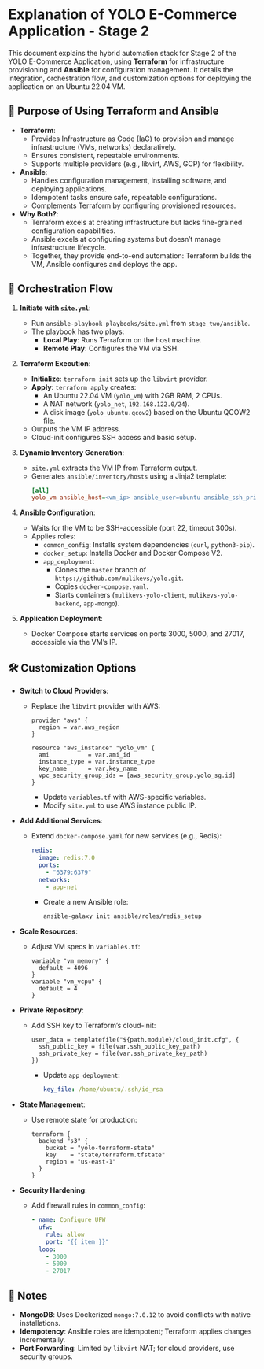 # Explanation of YOLO E-Commerce Application - Stage 2

This document explains the hybrid automation stack for Stage 2 of the YOLO E-Commerce Application, using **Terraform** for infrastructure provisioning and **Ansible** for configuration management. It details the integration, orchestration flow, and customization options for deploying the application on an Ubuntu 22.04 VM.

## 📖 Purpose of Using Terraform and Ansible

- **Terraform**:
  - Provides Infrastructure as Code (IaC) to provision and manage infrastructure (VMs, networks) declaratively.
  - Ensures consistent, repeatable environments.
  - Supports multiple providers (e.g., libvirt, AWS, GCP) for flexibility.
- **Ansible**:
  - Handles configuration management, installing software, and deploying applications.
  - Idempotent tasks ensure safe, repeatable configurations.
  - Complements Terraform by configuring provisioned resources.
- **Why Both?**:
  - Terraform excels at creating infrastructure but lacks fine-grained configuration capabilities.
  - Ansible excels at configuring systems but doesn’t manage infrastructure lifecycle.
  - Together, they provide end-to-end automation: Terraform builds the VM, Ansible configures and deploys the app.

## 🔄 Orchestration Flow

1. **Initiate with `site.yml`**:
   - Run `ansible-playbook playbooks/site.yml` from `stage_two/ansible`.
   - The playbook has two plays:
     - **Local Play**: Runs Terraform on the host machine.
     - **Remote Play**: Configures the VM via SSH.

2. **Terraform Execution**:
   - **Initialize**: `terraform init` sets up the `libvirt` provider.
   - **Apply**: `terraform apply` creates:
     - An Ubuntu 22.04 VM (`yolo_vm`) with 2GB RAM, 2 CPUs.
     - A NAT network (`yolo_net`, `192.168.122.0/24`).
     - A disk image (`yolo_ubuntu.qcow2`) based on the Ubuntu QCOW2 file.
   - Outputs the VM IP address.
   - Cloud-init configures SSH access and basic setup.

3. **Dynamic Inventory Generation**:
   - `site.yml` extracts the VM IP from Terraform output.
   - Generates `ansible/inventory/hosts` using a Jinja2 template:
     ```ini
     [all]
     yolo_vm ansible_host=<vm_ip> ansible_user=ubuntu ansible_ssh_private_key_file=~/.ssh/id_rsa
     ```

4. **Ansible Configuration**:
   - Waits for the VM to be SSH-accessible (port 22, timeout 300s).
   - Applies roles:
     - `common_config`: Installs system dependencies (`curl`, `python3-pip`).
     - `docker_setup`: Installs Docker and Docker Compose V2.
     - `app_deployment`:
       - Clones the `master` branch of `https://github.com/mulikevs/yolo.git`.
       - Copies `docker-compose.yaml`.
       - Starts containers (`mulikevs-yolo-client`, `mulikevs-yolo-backend`, `app-mongo`).

5. **Application Deployment**:
   - Docker Compose starts services on ports 3000, 5000, and 27017, accessible via the VM’s IP.

## 🛠️ Customization Options

- **Switch to Cloud Providers**:
  - Replace the `libvirt` provider with AWS:
    ```hcl
    provider "aws" {
      region = var.aws_region
    }

    resource "aws_instance" "yolo_vm" {
      ami           = var.ami_id
      instance_type = var.instance_type
      key_name      = var.key_name
      vpc_security_group_ids = [aws_security_group.yolo_sg.id]
    }
    ```
    - Update `variables.tf` with AWS-specific variables.
    - Modify `site.yml` to use AWS instance public IP.

- **Add Additional Services**:
  - Extend `docker-compose.yaml` for new services (e.g., Redis):
    ```yaml
    redis:
      image: redis:7.0
      ports:
        - "6379:6379"
      networks:
        - app-net
    ```
    - Create a new Ansible role:
      ```bash
      ansible-galaxy init ansible/roles/redis_setup
      ```

- **Scale Resources**:
  - Adjust VM specs in `variables.tf`:
    ```hcl
    variable "vm_memory" {
      default = 4096
    }
    variable "vm_vcpu" {
      default = 4
    }
    ```

- **Private Repository**:
  - Add SSH key to Terraform’s cloud-init:
    ```hcl
    user_data = templatefile("${path.module}/cloud_init.cfg", {
      ssh_public_key = file(var.ssh_public_key_path)
      ssh_private_key = file(var.ssh_private_key_path)
    })
    ```
    - Update `app_deployment`:
      ```yaml
      key_file: /home/ubuntu/.ssh/id_rsa
      ```

- **State Management**:
  - Use remote state for production:
    ```hcl
    terraform {
      backend "s3" {
        bucket = "yolo-terraform-state"
        key    = "state/terraform.tfstate"
        region = "us-east-1"
      }
    }
    ```

- **Security Hardening**:
  - Add firewall rules in `common_config`:
    ```yaml
    - name: Configure UFW
      ufw:
        rule: allow
        port: "{{ item }}"
      loop:
        - 3000
        - 5000
        - 27017
    ```

## 📌 Notes

- **MongoDB**: Uses Dockerized `mongo:7.0.12` to avoid conflicts with native installations.
- **Idempotency**: Ansible roles are idempotent; Terraform applies changes incrementally.
- **Port Forwarding**: Limited by `libvirt` NAT; for cloud providers, use security groups.